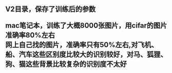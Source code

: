 <h2>V2目录，保存了训练后的参数
<p>
mac笔记本，训练了大概8000张图片，用cifar的图片准确率80%左右<br>
网上自己找的图片，准确率只有50%左右,对飞机、船、汽车这些区别度比较大的识别较好，对马、狐狸、狗、猫这些背景比较复杂的识别度不太好<br>
</p>


